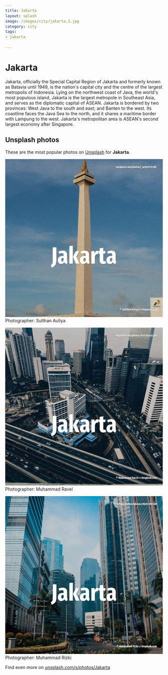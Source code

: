 ```yaml
---
title: Jakarta
layout: splash
image: /images/city/jakarta.1.jpg
category: city
tags:
- jakarta

---
```

# Jakarta

Jakarta, officially the Special Capital Region of Jakarta  and formerly known as Batavia until  1949, is the nation's capital city and the centre of the largest metropolis of Indonesia. Lying on the northwest coast of Java, the world's most populous island, Jakarta is the largest  metropole in Southeast Asia, and serves as the diplomatic capital of ASEAN. Jakarta is bordered by two provinces: West Java to the south and east; and  Banten to the west. Its coastline faces the Java Sea to the north, and it shares a maritime border with Lampung to the  west. Jakarta's metropolitan area is ASEAN's second largest economy after Singapore. 

 
## Unsplash photos
These are the most popular photos on [Unsplash](https://unsplash.com) for **Jakarta**.
 
![Jakarta](/images/city/jakarta.1.jpg)
Photographer:  Sulthan Auliya
 
![Jakarta](/images/city/jakarta.2.jpg)
Photographer:  Muhammad Ravel
 
![Jakarta](/images/city/jakarta.3.jpg)
Photographer:  Muhammad Rizki
 
Find even more on [unsplash.com/s/photos/Jakarta](https://unsplash.com/s/photos/Jakarta)
 
